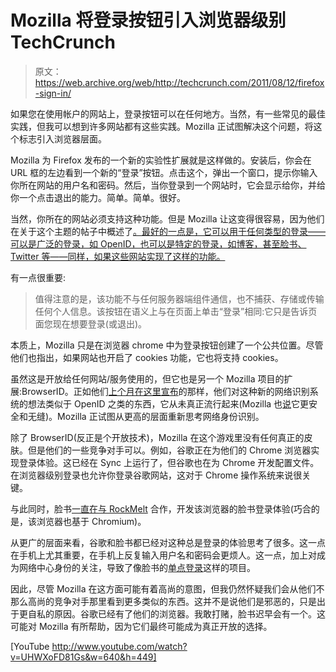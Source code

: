 # Mozilla 将登录按钮引入浏览器级别 TechCrunch

> 原文：<https://web.archive.org/web/http://techcrunch.com/2011/08/12/firefox-sign-in/>

如果您在使用帐户的网站上，登录按钮可以在任何地方。当然，有一些常见的最佳实践，但我可以想到许多网站都有这些实践。Mozilla 正试图解决这个问题，将这个标志引入浏览器层面。

Mozilla 为 Firefox 发布的一个新的实验性扩展就是这样做的。安装后，你会在 URL 框的左边看到一个新的“登录”按钮。点击这个，弹出一个窗口，提示你输入你所在网站的用户名和密码。然后，当你登录到一个网站时，它会显示给你，并给你一个点击退出的能力。简单。简单。很好。

当然，你所在的网站必须支持这种功能。但是 Mozilla 让这变得很容易，因为他们在关于这个主题的帖子中概述了[。最好的一点是，它可以用于任何类型的登录——可以是广泛的登录，如 OpenID，也可以是特定的登录，如博客，甚至脸书、Twitter 等——同样，如果这些网站实现了这样的功能。](https://web.archive.org/web/20230203082633/http://identity.mozilla.com/post/8841090082/sign-into-websites-directly-from-your-browser)

有一点很重要:

> 值得注意的是，该功能不与任何服务器端组件通信，也不捕获、存储或传输任何个人信息。该按钮在语义上与在页面上单击“登录”相同:它只是告诉页面您现在想要登录(或退出)。

本质上，Mozilla 只是在浏览器 chrome 中为登录按钮创建了一个公共位置。尽管他们也指出，如果网站也开启了 cookies 功能，它也将支持 cookies。

虽然这是开放给任何网站/服务使用的，但它也是另一个 Mozilla 项目的扩展:BrowserID。正如他们[上个月在这里宣布](https://web.archive.org/web/20230203082633/http://identity.mozilla.com/post/7616727542/introducing-browserid-a-better-way-to-sign-in)的那样，他们对这种新的网络识别系统的想法类似于 OpenID 之类的东西，它从未真正流行起来(Mozilla 也[说](https://web.archive.org/web/20230203082633/http://identity.mozilla.com/post/7669886219/how-browserid-differs-from-openid)它更安全和无缝)。Mozilla 正试图从更高的层面重新思考网络身份识别。

除了 BrowserID(反正是个开放技术)，Mozilla 在这个游戏里没有任何真正的皮肤。但是他们的一些竞争对手可以。例如，谷歌正在为他们的 Chrome 浏览器实现登录体验。这已经在 Sync 上运行了，但谷歌也在为 Chrome 开发配置文件。在浏览器级别登录也允许你登录谷歌网站，这对于 Chrome 操作系统来说很关键。

与此同时，脸书[一直在与 RockMelt](https://web.archive.org/web/20230203082633/https://techcrunch.com/2011/06/14/facebook-rockmelt/) 合作，开发该浏览器的脸书登录体验(巧合的是，该浏览器也基于 Chromium)。

从更广的层面来看，谷歌和脸书都已经对这种总是登录的体验思考了很多。这一点在手机上尤其重要，在手机上反复输入用户名和密码会更烦人。这一点，加上对成为网络中心身份的关注，导致了像脸书的[单点登录](https://web.archive.org/web/20230203082633/https://techcrunch.com/2010/11/03/facebook-single-sign-on/)这样的项目。

因此，尽管 Mozilla 在这方面可能有着高尚的意图，但我仍然怀疑我们会从他们不那么高尚的竞争对手那里看到更多类似的东西。这并不是说他们是邪恶的，只是出于更自私的原因。谷歌已经有了他们的浏览器。我敢打赌，脸书迟早会有一个。这可能对 Mozilla 有所帮助，因为它们最终可能成为真正开放的选择。

[YouTube http://www.youtube.com/watch?v=UHWXoFD81Gs&w=640&h=449]